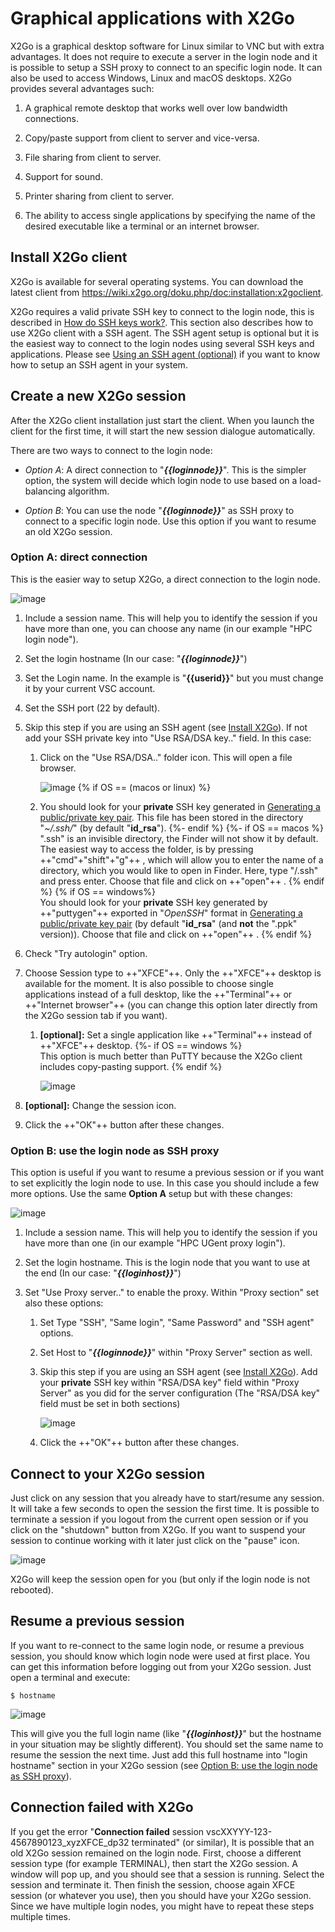 # Graphical applications with X2Go

X2Go is a graphical desktop software for Linux similar to VNC but with
extra advantages. It does not require to execute a server in the login
node and it is possible to setup a SSH proxy to connect to an specific
login node. It can also be used to access Windows, Linux and macOS
desktops. X2Go provides several advantages such:

1.  A graphical remote desktop that works well over low bandwidth
    connections.

2.  Copy/paste support from client to server and vice-versa.

3.  File sharing from client to server.

4.  Support for sound.

5.  Printer sharing from client to server.

6.  The ability to access single applications by specifying the name of
    the desired executable like a terminal or an internet browser.

## Install X2Go client 

X2Go is available for several operating systems. You can download the
latest client from
<https://wiki.x2go.org/doku.php/doc:installation:x2goclient>.

X2Go requires a valid private SSH key to connect to the login node, this
is described in [How do SSH keys work?](../account/#how-do-ssh-keys-work). This section also describes how to use X2Go client
with a SSH agent. The SSH agent setup is optional but it is the easiest
way to connect to the login nodes using several SSH keys and
applications. Please see [Using an SSH agent (optional)](../account/#using-an-ssh-agent-optional) if you want to know how to setup an SSH agent
in your system.

## Create a new X2Go session

After the X2Go client installation just start the client. When you
launch the client for the first time, it will start the new session
dialogue automatically.

There are two ways to connect to the login node:

-   *Option A*: A direct connection to "***{{loginnode}}***". This is the simpler option,
    the system will decide which login node to use based on a
    load-balancing algorithm.

-   *Option B*: You can use the node "***{{loginnode}}***" as SSH proxy to connect to a
    specific login node. Use this option if you want to resume an old
    X2Go session.

### Option A: direct connection

This is the easier way to setup X2Go, a direct connection to the login
node.

![image](img/ch19-x2go-configuration-gent.png)


1.  Include a session name. This will help you to identify the session
    if you have more than one, you can choose any name (in our example
    "HPC login node").

2.  Set the login hostname (In our case: "***{{loginnode}}***")

3.  Set the Login name. In the example is "**{{userid}}**" but you must change it by
    your current VSC account.

4.  Set the SSH port (22 by default).

5.  Skip this step if you are using an SSH agent (see [Install X2Go](./#install-x2go-client)). If not add your
    SSH private key into "Use RSA/DSA key.." field. In this case:

    1.  Click on the "Use RSA/DSA.." folder icon. This will open a file
        browser.

        ![image](img/ch19-x2go-ssh-key.png)
{% if OS == (macos or linux) %}
    2.  You should look for your **private** SSH key generated in [Generating a public/private key pair](../account/#generating-a-publicprivate-key-pair). This file has
        been stored in the directory "*~/.ssh/*" (by default "**id_rsa**"). 
{%- endif %}
{%- if OS == macos %}
        ".ssh" is an invisible directory, the Finder will not show it by
        default. The easiest way to access the folder, is by pressing ++"cmd"+"shift"+"g"++ , which will allow you to enter the name of a directory, which
        you would like to open in Finder. Here, type "/.ssh" and press
        enter. Choose that file and click on ++"open"++ . 
{% endif %}
{% if OS == windows%}        
        You should look for your **private** SSH key generated by ++"puttygen"++ exported in "*OpenSSH*" format in [Generating a public/private key pair](../account/#generating-a-publicprivate-key-pair) (by
        default "**id_rsa**" (and **not** the ".ppk" version)). Choose that file and click
        on ++"open"++ .
{% endif %}

1.  Check "Try autologin" option.

2.  Choose Session type to ++"XFCE"++. Only the ++"XFCE"++ desktop is available for the
    moment. It is also possible to choose single applications instead of
    a full desktop, like the ++"Terminal"++ or ++"Internet browser"++ (you can change this option later
    directly from the X2Go session tab if you want).

    1.  **[optional]:** Set a single application like ++"Terminal"++ instead of ++"XFCE"++ desktop. 
{%- if OS == windows %}   
        This option is
        much better than PuTTY because the X2Go client includes
        copy-pasting support.
{% endif %}

        ![image](img/ch19-x2go-configuration-xterm.png)

1.  **[optional]:** Change the session icon.

2.  Click the ++"OK"++ button after these changes.

### Option B: use the login node as SSH proxy 

This option is useful if you want to resume a previous session or if you
want to set explicitly the login node to use. In this case you should
include a few more options. Use the same **Option A** setup but with these changes:

![image](img/ch19-x2go-configuration-gent-proxy.png)

1.  Include a session name. This will help you to identify the session
    if you have more than one (in our example "HPC UGent proxy login").

2.  Set the login hostname. This is the login node that you want to use
    at the end (In our case: "***{{loginhost}}***")

3.  Set "Use Proxy server.." to enable the proxy. Within "Proxy section"
    set also these options:

    1.  Set Type "SSH", "Same login", "Same Password" and "SSH agent"
        options.

    2.  Set Host to "***{{loginnode}}***" within "Proxy Server" section as well.

    3.  Skip this step if you are using an SSH agent (see [Install X2Go](./#install-x2go-client)). Add your **private**
        SSH key within "RSA/DSA key" field within "Proxy Server" as you
        did for the server configuration (The "RSA/DSA key" field must
        be set in both sections)

        ![image](img/ch19-x2go-proxy-key.png)

    4.  Click the ++"OK"++ button after these changes.

## Connect to your X2Go session 

Just click on any session that you already have to start/resume any
session. It will take a few seconds to open the session the first time.
It is possible to terminate a session if you logout from the current
open session or if you click on the "shutdown" button from X2Go. If you
want to suspend your session to continue working with it later just
click on the "pause" icon.

![image](img/ch19-x2go-pause.png)

X2Go will keep the session open for you (but only if the login node is
not rebooted).

## Resume a previous session 

If you want to re-connect to the same login node, or resume a previous
session, you should know which login node were used at first place. You
can get this information before logging out from your X2Go session. Just
open a terminal and execute:

```
$ hostname
```

![image](img/ch19-x2go-xterm.png)

This will give you the full login name (like "***{{loginhost}}***" but the hostname in your
situation may be slightly different). You should set the same name to
resume the session the next time. Just add this full hostname into
"login hostname" section in your X2Go session (see [Option B: use the login node as SSH proxy](./#option-b-use-the-login-node-as-ssh-proxy)).

## Connection failed with X2Go

If you get the error "**Connection failed** session vscXXYYY-123-4567890123_xyzXFCE_dp32
terminated" (or similar), It is possible that an old X2Go session
remained on the login node. First, choose a different session type (for
example TERMINAL), then start the X2Go session. A window will pop up,
and you should see that a session is running. Select the session and
terminate it. Then finish the session, choose again XFCE session (or
whatever you use), then you should have your X2Go session. Since we have
multiple login nodes, you might have to repeat these steps multiple
times.
